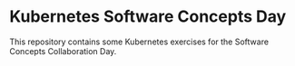# Kubernetes Software Concepts Day

This repository contains some Kubernetes exercises for the Software Concepts Collaboration Day.